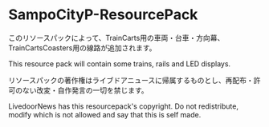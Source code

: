 # SampoCityP-ResourcePack
このリソースパックによって、TrainCarts用の車両・台車・方向幕、TrainCartsCoasters用の線路が追加されます。

This resource pack will contain some trains, rails and LED displays.

リソースパックの著作権はライブドアニュースに帰属するものとし、再配布・許可のない改変・自作発言の一切を禁じます。

LivedoorNews has this resourcepack's copyright. Do not redistribute, modify which is not allowed and say that this is self made.
